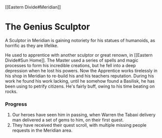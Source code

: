 [[Eastern Divide#Meridian]]

# The Genius Sculptor
A Sculptor in Meridian is gaining notoriety for his statues of humanoids, as horrific as they are lifelike.

He used to apprentice with another sculptor or great renown, in [[Eastern Divide#Sun Home]]. The Master used a series of spells and magic processes to form his incredible creations, but he fell into a deep depression when he lost his powers. Now the Apprentice works tirelessly in his shop in Meridian to re-build his and his teachers reputation.
During his work he found his work lacking, until he somehow found a Basilisk, he has been using to petrify citizens. He's fairly buff, owing to his time beating on rocks.


### Progress
1. Our heroes have seen him in passing, when Warren the Tabaxi delivery man delivered a set of gems to him, on their first quest.
2. They have received their quest scroll, with multiple missing people requests in the Meridian area.